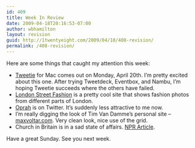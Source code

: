 ```yaml
---
id: 409
title: Week In Review
date: 2009-04-18T20:16:53-07:00
author: wbhamilton
layout: revision
guid: http://1twentyeight.com/2009/04/18/408-revision/
permalink: /408-revision/
---
```

Here are some things that caught my attention this week:

  * [Tweetie](http://www.atebits.com/tweetie-mac/) for Mac comes out on Monday, April 20th. I&#8217;m pretty excited about this one. After trying Tweetdeck, Eventbox, and Nambu, I&#8217;m hoping Tweetie succeeds where the others have failed.
  * [London Street Fashion](http://ftp2.dns-systems.net/~sams/LSF/new_map.html) is a pretty cool site that shows fashion photos from different parts of London.
  * [Oprah](http://twitter.com/oprah) is on Twitter. It&#8217;s suddenly less attractive to me now.
  * I&#8217;m really digging the look of Tim Van Damme&#8217;s personal site &#8211; [maxvoltar.com](http://maxvoltar.com/). Very clean look, nice use of the grid.
  * Church in Britain is in a sad state of affairs. [NPR Article](http://www.npr.org/templates/story/story.php?storyId=102922503&ft=1&f=100).

Have a great Sunday. See you next week.